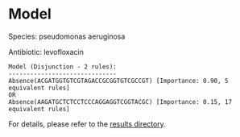 
# Model

Species: pseudomonas aeruginosa

Antibiotic: levofloxacin

```
Model (Disjunction - 2 rules):
------------------------------
Absence(ACGATGGTGTCGTAGACCGCGGTGTCGCCGT) [Importance: 0.90, 5 equivalent rules]
OR
Absence(AAGATGCTCTCCTCCCAGGAGGTCGGTACGC) [Importance: 0.15, 17 equivalent rules]

```

For details, please refer to the [results directory](../../../../../results/scm_b/pseudomonas%20aeruginosa/levofloxacin/repeat_8/).

